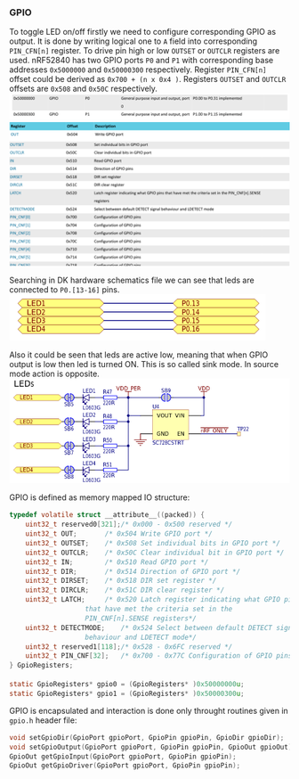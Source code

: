 ### GPIO
To toggle LED on/off firstly we need to configure corresponding GPIO as output.
It is done by writing logical one to `A` field into corresponding
`PIN_CFN[n]` register. To drive pin high or low `OUTSET` or `OUTCLR` registers
are used. nRF52840 has two GPIO ports `P0` and `P1` with corresponding
base addresses `0x5000000` and `0x50000300` respectively. Register `PIN_CFN[n]`
offset could be derived as `0x700 + (n x 0x4 )`. Registers `OUTSET` and `OUTCLR`
offsets are `0x508` and `0x50C` respectively.
![instances](images/instances.png)
![registers\_1](images/registers_1.png)
![registers\_2](images/registers_2.png)

Searching in DK hardware schematics file we can see that leds are connected to
`P0.[13-16]` pins.
![gpio mapping](images/gpio_mapping.png)

Also it could be seen that leds are active low, meaning that when GPIO output
is low then led is turned ON. This is so called sink mode. In source mode action
is opposite.
![leds](images/leds.png)

GPIO is defined as memory mapped IO structure:

```c
typedef volatile struct __attribute__((packed)) {
	uint32_t reserved0[321];/* 0x000 - 0x500 reserved */
	uint32_t OUT;		/* 0x504 Write GPIO port */
	uint32_t OUTSET;	/* 0x508 Set individual bits in GPIO port */
	uint32_t OUTCLR;	/* 0x50C Clear individual bit in GPIO port */
	uint32_t IN;		/* 0x510 Read GPIO port */
	uint32_t DIR;		/* 0x514 Direction of GPIO port */
	uint32_t DIRSET;	/* 0x518 DIR set register */
	uint32_t DIRCLR;	/* 0x51C DIR clear register */
	uint32_t LATCH;		/* 0x520 Latch register indicating what GPIO pins
				   that have met the criteria set in the
				   PIN_CNF[n].SENSE registers*/
	uint32_t DETECTMODE;	/* 0x524 Select between default DETECT signal
				   behaviour and LDETECT mode*/
	uint32_t reserved1[118];/* 0x528 - 0x6FC reserved */
	uint32_t PIN_CNF[32];	/* 0x700 - 0x77C Configuration of GPIO pins*/
} GpioRegisters;

static GpioRegisters* gpio0 = (GpioRegisters* )0x50000000u;
static GpioRegisters* gpio1 = (GpioRegisters* )0x50000300u;
```

GPIO is encapsulated and interaction is done only throught routines given in
`gpio.h` header file:
```c
void setGpioDir(GpioPort gpioPort, GpioPin gpioPin, GpioDir gpioDir);
void setGpioOutput(GpioPort gpioPort, GpioPin gpioPin, GpioOut gpioOut);
GpioOut getGpioInput(GpioPort gpioPort, GpioPin gpioPin);
GpioOut getGpioDriver(GpioPort gpioPort, GpioPin gpioPin);
```
